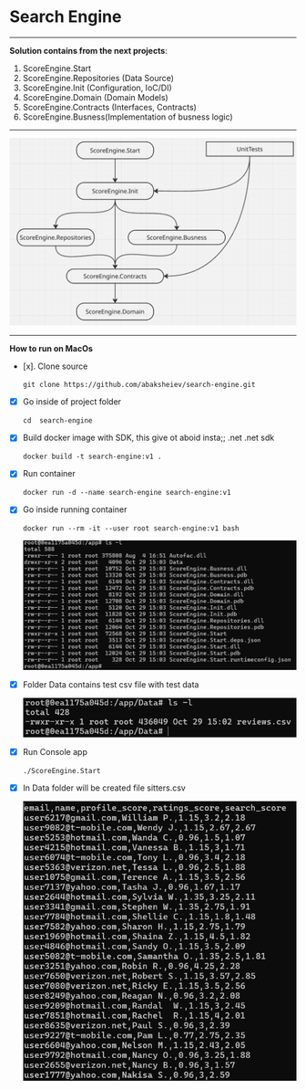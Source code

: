 
# Search Engine

---
**Solution contains from the next projects**:
<ol>
  <li>ScoreEngine.Start</li>
  <li>ScoreEngine.Repositories (Data Source)</li>
  <li>ScoreEngine.Init (Configuration, IoC/DI)</li>
  <li>ScoreEngine.Domain (Domain Models)</li>
  <li>ScoreEngine.Contracts (Interfaces, Contracts)</li>
  <li>ScoreEngine.Busness(Implementation of busness logic)</li>
</ol> 

---

![alt text](_content/appArch.png)

---

**How to run on MacOs**

- [x]. Clone source

  ``git clone https://github.com/abaksheiev/search-engine.git``
 
- [x] Go inside of project folder
  
  ``cd  search-engine``

- [x] Build docker image with SDK, this give ot aboid insta;; .net .net sdk
  
  ``docker build -t search-engine:v1 .``

- [x] Run container

    ``docker run -d --name search-engine search-engine:v1``

- [x] Go inside running container

    ``docker run --rm -it --user root search-engine:v1 bash``

    ![alt text](_content/filelist.png)

- [x] Folder Data contains test csv file with test data

    ![alt text](_content/DataContent_1.png)

- [x] Run Console app

    ``./ScoreEngine.Start``

- [x] In Data folder will be created file sitters.csv

    ![alt text](_content/result.png)
